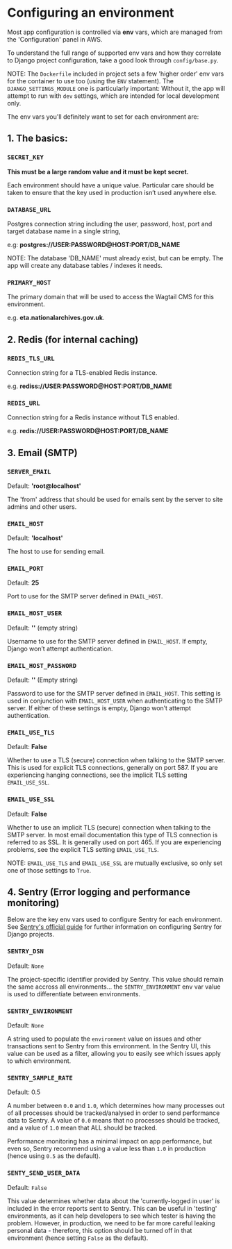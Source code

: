 # Configuring an environment

Most app configuration is controlled via **env** vars, which are managed from the 'Configuration' panel in AWS.

To understand the full range of supported env vars and how they correlate to Django project configuration, take a good look through `config/base.py`.

NOTE: The `Dockerfile` included in project sets a few 'higher order' env vars for the container to use too (using the `ENV` statement). The `DJANGO_SETTINGS_MODULE` one is particularly important: Without it, the app will attempt to run with `dev` settings, which are intended for local development only.

The env vars you'll definitely want to set for each environment are:

## 1. The basics:

### `SECRET_KEY`

**This must be a large random value and it must be kept secret.**

Each environment should have a unique value. Particular care should be taken to ensure that the key used in production isn’t used anywhere else.

### `DATABASE_URL`

Postgres connection string including the user, password, host, port and target database name in a single string,

e.g: **postgres://USER:PASSWORD@HOST:PORT/DB_NAME**

NOTE: The database 'DB_NAME' must already exist, but can be empty. The app will create any database tables / indexes it needs.

### `PRIMARY_HOST`

The primary domain that will be used to access the Wagtail CMS for this environment.

e.g. **eta.nationalarchives.gov.uk**.

## 2. Redis (for internal caching)

### `REDIS_TLS_URL`

Connection string for a TLS-enabled Redis instance.

e.g. **rediss://USER:PASSWORD@HOST:PORT/DB_NAME**

### `REDIS_URL`

Connection string for a Redis instance without TLS enabled.

e.g. **redis://USER:PASSWORD@HOST:PORT/DB_NAME**

## 3. Email (SMTP)

### `SERVER_EMAIL`

Default: **'root@localhost'**

The 'from' address that should be used for emails sent by the server to site admins and other users.

### `EMAIL_HOST`

Default: **'localhost'**

The host to use for sending email.

### `EMAIL_PORT`

Default: **25**

Port to use for the SMTP server defined in `EMAIL_HOST`.

### `EMAIL_HOST_USER`

Default: **''** (empty string)

Username to use for the SMTP server defined in `EMAIL_HOST`. If empty, Django won’t attempt authentication.

### `EMAIL_HOST_PASSWORD`

Default: **''** (Empty string)

Password to use for the SMTP server defined in `EMAIL_HOST`. This setting is used in conjunction with `EMAIL_HOST_USER` when authenticating to the SMTP server. If either of these settings is empty, Django won’t attempt authentication.

### `EMAIL_USE_TLS`

Default: **False**

Whether to use a TLS (secure) connection when talking to the SMTP server. This is used for explicit TLS connections, generally on port 587. If you are experiencing hanging connections, see the implicit TLS setting `EMAIL_USE_SSL`.

### `EMAIL_USE_SSL`

Default: **False**

Whether to use an implicit TLS (secure) connection when talking to the SMTP server. In most email documentation this type of TLS connection is referred to as SSL. It is generally used on port 465. If you are experiencing problems, see the explicit TLS setting `EMAIL_USE_TLS`.

NOTE: `EMAIL_USE_TLS` and `EMAIL_USE_SSL` are mutually exclusive, so only set one of those settings to `True`.

## 4. Sentry (Error logging and performance monitoring)

Below are the key env vars used to configure Sentry for each environment. See [Sentry's official guide](https://docs.sentry.io/platforms/python/guides/django/) for further information on configuring Sentry for Django projects.

### `SENTRY_DSN`

Default: `None`

The project-specific identifier provided by Sentry. This value should remain the same accross all environments... the `SENTRY_ENVIRONMENT` env var value is used to differentiate between environments.

### `SENTRY_ENVIRONMENT`

Default: `None`

A string used to populate the `environment` value on issues and other transactions sent to Sentry from this environment. In the Sentry UI, this value can be used as a filter, allowing you to easily see which issues apply to which environment.

### `SENTRY_SAMPLE_RATE`

Default: 0.5

A number between `0.0` and `1.0`, which determines how many processes out of all processes should be tracked/analysed in order to send performance data to Sentry. A value of `0.0` means that no processes should be tracked, and a value of `1.0` mean that ALL should be tracked.

Performance monitoring has a minimal impact on app performance, but even so, Sentry recommend using a value less than `1.0` in production (hence using `0.5` as the default).

### `SENTY_SEND_USER_DATA`

Default: `False`

This value determines whether data about the 'currently-logged in user' is included in the error reports sent to Sentry. This can be useful in 'testing' environments, as it can help developers to see which tester is having the problem. However, in production, we need to be far more careful leaking personal data - therefore, this option should be turned off in that environment (hence setting `False` as the default).
